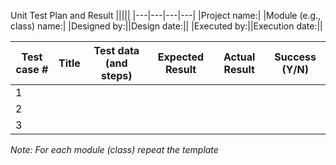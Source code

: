 Unit Test Plan and Result
|||||
|---|---|---|---|
|Project name:|
|Module (e.g., class) name:|
|Designed by:||Design date:||
|Executed by:||Execution date:||

|Test case \#|Title|Test data (and steps)|Expected Result|Actual Result|Success (Y/N)|
|------------|-----|---------------------|---------------|-------------|-------------|
|1|
|2|
|3|

_Note: For each module (class) repeat the template_